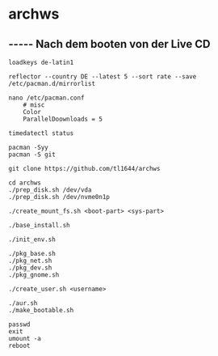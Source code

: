 # archws

## ----- Nach dem booten von der Live CD

```shell
loadkeys de-latin1
```

```shell
reflector --country DE --latest 5 --sort rate --save /etc/pacman.d/mirrorlist
```

```shell
nano /etc/pacman.conf
	# misc
	Color
	ParallelDoownloads = 5
```

```shell
timedatectl status
```

```shell.
pacman -Syy
pacman -S git
```

```shell
git clone https://github.com/tl1644/archws
```

```shell
cd archws
./prep_disk.sh /dev/vda
./prep_disk.sh /dev/nvme0n1p

./create_mount_fs.sh <boot-part> <sys-part>

./base_install.sh

./init_env.sh

./pkg_base.sh
./pkg_net.sh
./pkg_dev.sh
./pkg_gnome.sh

./create_user.sh <username>

./aur.sh
./make_bootable.sh

passwd
exit
umount -a
reboot
```